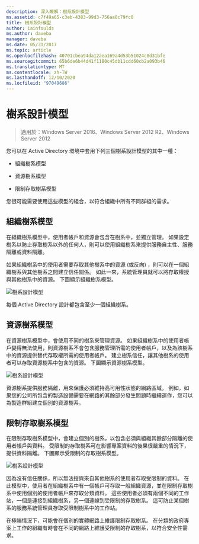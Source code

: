 ```yaml
---
description: 深入瞭解：樹系設計模型
ms.assetid: c7f49a65-c3eb-4383-99d3-756aa8c79fc0
title: 樹系設計模型
author: iainfoulds
ms.author: daveba
manager: daveba
ms.date: 05/31/2017
ms.topic: article
ms.openlocfilehash: 40701cbea94da12aea169a4d53b51024c8d31bfe
ms.sourcegitcommit: 65b6de6b44d41f1180c45db11cdd60cb2a093b46
ms.translationtype: MT
ms.contentlocale: zh-TW
ms.lasthandoff: 12/10/2020
ms.locfileid: "97049686"
---
```

# <a name="forest-design-models"></a>樹系設計模型

>適用於：Windows Server 2016、Windows Server 2012 R2、Windows Server 2012

您可以在 Active Directory 環境中套用下列三個樹系設計模型的其中一種：

-   組織樹系模型

-   資源樹系模型

-   限制存取樹系模型

您很可能需要使用這些模型的組合，以符合組織中所有不同群組的需求。

## <a name="organizational-forest-model"></a>組織樹系模型
在組織樹系模型中，使用者帳戶和資源會包含在樹系中，並獨立管理。 如果設定樹系以防止存取樹系以外的任何人，則可以使用組織樹系來提供服務自主性、服務隔離或資料隔離。

如果組織樹系中的使用者需要存取其他樹系中的資源 (或反向) ，則可以在一個組織樹系與其他樹系之間建立信任關係。 如此一來，系統管理員就可以將存取權授與其他樹系中的資源。 下圖顯示組織樹系模型。

![樹系設計模型](media/Forest-Design-Models/b1ddb47e-78a5-49c7-bb21-d7421b7b84b8.gif)

每個 Active Directory 設計都包含至少一個組織樹系。

## <a name="resource-forest-model"></a>資源樹系模型
在資源樹系模型中，會使用不同的樹系來管理資源。 如果組織樹系中的使用者帳戶變得無法使用，則資源樹系不會包含服務管理所需的使用者帳戶，以及為該樹系中的資源提供替代存取權所需的使用者帳戶。 建立樹系信任，讓其他樹系的使用者可以存取資源樹系中包含的資源。 下圖顯示資源樹系模型。

![樹系設計模型](media/Forest-Design-Models/c0b348a6-958c-4fc5-9035-e2d2a54d5573.gif)

資源樹系提供服務隔離，用來保護必須維持高可用性狀態的網路區域。 例如，如果您的公司所包含的製造設備需要在網路的其餘部分發生問題時繼續運作，您可以為製造群組建立個別的資源樹系。

## <a name="restricted-access-forest-model"></a>限制存取樹系模型
在限制存取樹系模型中，會建立個別的樹系，以包含必須與組織其餘部分隔離的使用者帳戶與資料。 受限制的存取樹系可在影響專案資料的後果很嚴重的情況下，提供資料隔離。 下圖顯示受限制的存取樹系模型。

![樹系設計模型](media/Forest-Design-Models/e49cfc8c-a58a-4386-93bd-d4a6ee00f89c.gif)

因為沒有信任關係，所以無法授與來自其他樹系的使用者存取受限制的資料。 在此模型中，使用者在組織樹系中有一個帳戶可存取一般組織資源，並在限制存取樹系中使用個別的使用者帳戶來存取分類資料。 這些使用者必須有兩個不同的工作站，一個是連接到組織樹系，另一個連線到受限制的存取樹系。 這可防止某個樹系的服務系統管理員存取受限制樹系中的工作站。

在極端情況下，可能會在個別的實體網路上維護限制存取樹系。 在分類的政府專案上工作的組織有時會在不同的網路上維護受限制的存取樹系，以符合安全性需求。



